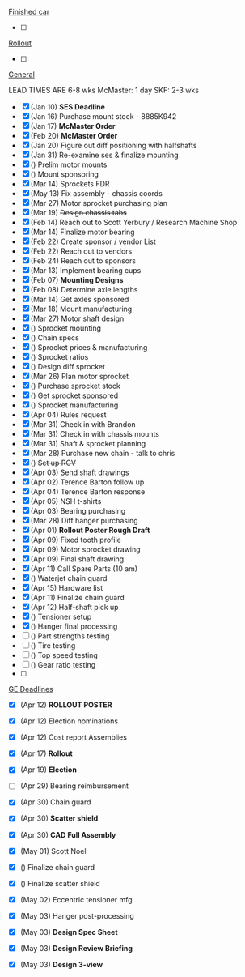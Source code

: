 <u>Finished car</u>

- [ ] 

<u>Rollout</u>

- [ ] 

<u>General</u>

LEAD TIMES ARE 6-8 wks
McMaster: 1 day
SKF: 2-3 wks

- [x] (Jan 10) **SES Deadline**
- [x] (Jan 16) Purchase mount stock - 8885K942
- [x] (Jan 17) **McMaster Order**
- [x] (Feb 20) **McMaster Order**
- [x] (Jan 20) Figure out diff positioning with halfshafts
- [x] (Jan 31) Re-examine ses & finalize mounting
- [x] () Prelim motor mounts
- [x] () Mount sponsoring
- [x] (Mar 14) Sprockets FDR
- [x] (May 13) Fix assembly - chassis coords
- [x] (Mar 27) Motor sprocket purchasing plan
- [x] (Mar 19) ~~Design chassis tabs~~
- [x] (Feb 14) Reach out to Scott Yerbury / Research Machine Shop
- [x] (Mar 14) Finalize motor bearing
- [x] (Feb 22) Create sponsor / vendor List
- [x] (Feb 22) Reach out to vendors
- [x] (Feb 24) Reach out to sponsors
- [x] (Mar 13) Implement bearing cups
- [x] (Feb 07) **Mounting Designs**
- [x] (Feb 08) Determine axle lengths
- [x] (Mar 14) Get axles sponsored
- [x] (Mar 18) Mount manufacturing
- [x] (Mar 27) Motor shaft design
- [x] () Sprocket mounting
- [x] () Chain specs
- [x] () Sprocket prices & manufacturing
- [x] () Sprocket ratios
- [x] () Design diff sprocket
- [x] (Mar 26) Plan motor sprocket
- [x] () Purchase sprocket stock
- [x] () Get sprocket sponsored
- [x] () Sprocket manufacturing
- [x] (Apr 04) Rules request
- [x] (Mar 31) Check in with Brandon
- [x] (Mar 31) Check in with chassis mounts
- [x] (Mar 31) Shaft & sprocket planning
- [x] (Mar 28) Purchase new chain - talk to chris
- [x] () ~~Set up RCV~~
- [x] (Apr 03) Send shaft drawings
- [x] (Apr 02) Terence Barton follow up
- [x] (Apr 04) Terence Barton response
- [x] (Apr 05) NSH t-shirts
- [x] (Apr 03) Bearing purchasing
- [x] (Mar 28) Diff hanger purchasing
- [x] (Apr 01) **Rollout Poster Rough Draft**
- [x] (Apr 09) Fixed tooth profile
- [x] (Apr 09) Motor sprocket drawing
- [x] (Apr 09) Final shaft drawing
- [x] (Apr 11) Call Spare Parts (10 am)
- [x] () Waterjet chain guard
- [x] (Apr 15) Hardware list
- [x] (Apr 11) Finalize chain guard
- [x] (Apr 12) Half-shaft pick up
- [x] () Tensioner setup
- [x] () Hanger final processing
- [ ] () Part strengths testing
- [ ] () Tire testing
- [ ] () Top speed testing
- [ ] () Gear ratio testing
- [ ] 

<u>GE Deadlines</u>

- [x] (Apr 12) **ROLLOUT POSTER**
- [x] (Apr 12) Election nominations
- [x] (Apr 12) Cost report Assemblies
- [x] (Apr 17) **Rollout**
- [x] (Apr 19) **Election**
- [ ] (Apr 29) Bearing reimbursement
- [x] (Apr 30) Chain guard
- [x] (Apr 30) **Scatter shield**
- [x] (Apr 30) **CAD Full Assembly**
- [x] (May 01) Scott Noel
- [x] () Finalize chain guard
- [x] () Finalize scatter shield
- [x] (May 02) Eccentric tensioner mfg
- [x] (May 03) Hanger post-processing
- [x] (May 03) **Design Spec Sheet**
- [x] (May 03) **Design Review Briefing**
- [x] (May 03) **Design 3-view**

